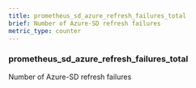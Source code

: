```yaml
---
title: prometheus_sd_azure_refresh_failures_total
brief: Number of Azure-SD refresh failures
metric_type: counter
---
```

### prometheus_sd_azure_refresh_failures_total

Number of Azure-SD refresh failures